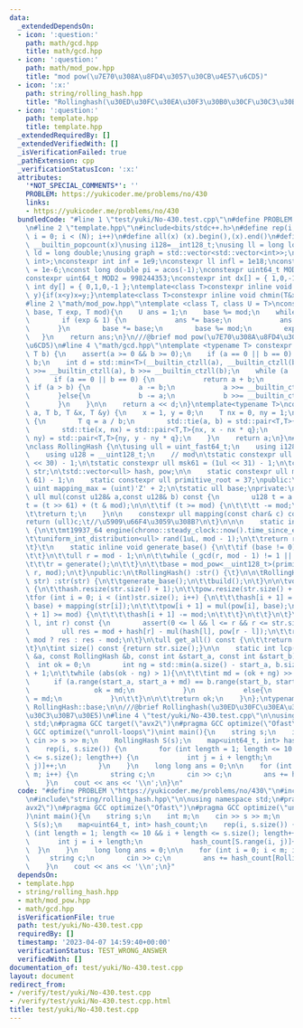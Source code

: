 ```yaml
---
data:
  _extendedDependsOn:
  - icon: ':question:'
    path: math/gcd.hpp
    title: math/gcd.hpp
  - icon: ':question:'
    path: math/mod_pow.hpp
    title: "mod pow(\u7E70\u308A\u8FD4\u3057\u30CB\u4E57\u6CD5)"
  - icon: ':x:'
    path: string/rolling_hash.hpp
    title: "Rollinghash(\u30ED\u30FC\u30EA\u30F3\u30B0\u30CF\u30C3\u30B7\u30E5)"
  - icon: ':question:'
    path: template.hpp
    title: template.hpp
  _extendedRequiredBy: []
  _extendedVerifiedWith: []
  _isVerificationFailed: true
  _pathExtension: cpp
  _verificationStatusIcon: ':x:'
  attributes:
    '*NOT_SPECIAL_COMMENTS*': ''
    PROBLEM: https://yukicoder.me/problems/no/430
    links:
    - https://yukicoder.me/problems/no/430
  bundledCode: "#line 1 \"test/yuki/No-430.test.cpp\"\n#define PROBLEM \"https://yukicoder.me/problems/no/430\"\
    \n#line 2 \"template.hpp\"\n#include<bits/stdc++.h>\n#define rep(i, N) for (int\
    \ i = 0; i < (N); i++)\n#define all(x) (x).begin(),(x).end()\n#define popcount(x)\
    \ __builtin_popcount(x)\nusing i128=__int128_t;\nusing ll = long long;\nusing\
    \ ld = long double;\nusing graph = std::vector<std::vector<int>>;\nusing P = std::pair<int,\
    \ int>;\nconstexpr int inf = 1e9;\nconstexpr ll infl = 1e18;\nconstexpr ld eps\
    \ = 1e-6;\nconst long double pi = acos(-1);\nconstexpr uint64_t MOD = 1e9 + 7;\n\
    constexpr uint64_t MOD2 = 998244353;\nconstexpr int dx[] = { 1,0,-1,0 };\nconstexpr\
    \ int dy[] = { 0,1,0,-1 };\ntemplate<class T>constexpr inline void chmax(T&x,T\
    \ y){if(x<y)x=y;}\ntemplate<class T>constexpr inline void chmin(T&x,T y){if(x>y)x=y;}\n\
    #line 2 \"math/mod_pow.hpp\"\ntemplate <class T, class U = T>\nconstexpr T mod_pow(T\
    \ base, T exp, T mod){\n    U ans = 1;\n    base %= mod;\n    while (exp) {\n\
    \        if (exp & 1) {\n            ans *= base;\n            ans %= mod;\n \
    \       }\n        base *= base;\n        base %= mod;\n        exp >>= 1;\n \
    \   }\n    return ans;\n}\n///@brief mod pow(\u7E70\u308A\u8FD4\u3057\u30CB\u4E57\
    \u6CD5)\n#line 4 \"math/gcd.hpp\"\ntemplate <typename T> constexpr T _gcd(T a,\
    \ T b) {\n    assert(a >= 0 && b >= 0);\n    if (a == 0 || b == 0) return a +\
    \ b;\n    int d = std::min<T>(__builtin_ctzll(a), __builtin_ctzll(b));\n    a\
    \ >>= __builtin_ctzll(a), b >>= __builtin_ctzll(b);\n    while (a != b) {\n  \
    \      if (a == 0 || b == 0) {\n            return a + b;\n        }\n       \
    \ if (a > b) {\n            a -= b;\n            a >>= __builtin_ctzll(a);\n \
    \       }else{\n            b -= a;\n            b >>= __builtin_ctzll(b);\n \
    \       }\n    }\n\n    return a << d;\n}\ntemplate<typename T>\nconstexpr T ext_gcd(T\
    \ a, T b, T &x, T &y) {\n    x = 1, y = 0;\n    T nx = 0, ny = 1;\n    while(b)\
    \ {\n        T q = a / b;\n        std::tie(a, b) = std::pair<T,T>{b, a % b};\n\
    \        std::tie(x, nx) = std::pair<T,T>{nx, x - nx * q};\n        std::tie(y,\
    \ ny) = std::pair<T,T>{ny, y - ny * q};\n    }\n    return a;\n}\n#line 4 \"string/rolling_hash.hpp\"\
    \nclass RollingHash {\n\tusing ull = uint_fast64_t;\n    using i128 = __int128_t;\n\
    \    using u128 = __uint128_t;\n    // mod\n\tstatic constexpr ull msk30 = (1ul\
    \ << 30) - 1;\n\tstatic constexpr ull msk61 = (1ul << 31) - 1;\n\tconst string\
    \ str;\n\tstd::vector<ull> hash, pow;\n\n    static constexpr ull mod = (1uL <<\
    \ 61) - 1;\n    static constexpr ull primitive_root = 37;\npublic:\n\tstatic const\
    \ uint mapping_max = (uint)'Z' + 2;\n\tstatic ull base;\nprivate:\n\tconstexpr\
    \ ull mul(const u128& a,const u128& b) const {\n        u128 t = a * b;\n\n\t\t\
    t = (t >> 61) + (t & mod);\n\n\t\tif (t >= mod) {\n\t\t\tt -= mod;\n\t\t}\n\n\n\
    \t\treturn t;\n    }\n\n    constexpr ull mapping(const char& c) const {\n\t\t\
    return (ull)c;\t//\u5909\u66F4\u3059\u308B?\n\t}\n\n\n    static inline ull generate()\
    \ {\n\t\tmt19937_64 engine(chrono::steady_clock::now().time_since_epoch().count());\n\
    \t\tuniform_int_distribution<ull> rand(1uL, mod - 1);\n\t\treturn rand(engine);\n\
    \t}\t\n    static inline void generate_base() {\n\t\tif (base != 0){\n\t\t\treturn;\n\
    \t\t}\n\t\tull r = mod - 1;\n\n\t\twhile (_gcd(r, mod - 1) != 1 || r <= mapping_max){\n\
    \t\t\tr = generate();\n\t\t}\n\t\tbase = mod_pow<__uint128_t>(primitive_root,\
    \ r, mod);\n\t}\npublic:\n\tRollingHash() :str() {\t}\n\n\tRollingHash(const string&\
    \ str) :str(str) {\n\t\tgenerate_base();\n\t\tbuild();\n\t}\n\n\tvoid build()\
    \ {\n\t\thash.resize(str.size() + 1);\n\t\tpow.resize(str.size() + 1, 1);\n\n\t\
    \tfor (int i = 0; i < (int)str.size(); i++) {\n\t\t\thash[i + 1] = mul(hash[i],\
    \ base) + mapping(str[i]);\n\t\t\tpow[i + 1] = mul(pow[i], base);\n\t\t\tif (hash[i\
    \ + 1] >= mod) {\n\t\t\t\thash[i + 1] -= mod;\n\t\t\t}\n\t\t}\n\t}\n\tull range(int\
    \ l, int r) const {\n        assert(0 <= l && l <= r && r <= str.size());\n\n\
    \        ull res = mod + hash[r] - mul(hash[l], pow[r - l]);\n\t\treturn res <\
    \ mod ? res : res - mod;\n\t}\n\tull get_all() const {\n\t\treturn hash.back();\n\
    \t}\n\tint size() const {return str.size();}\n\n    static int lcp(const RollingHash\
    \ &a, const RollingHash &b, const int &start_a, const int &start_b) {\n      \
    \  int ok = 0;\n        int ng = std::min(a.size() - start_a, b.size() - start_b)\
    \ + 1;\n\t\twhile (abs(ok - ng) > 1){\n\t\t\tint md = (ok + ng) >> 1;\n      \
    \      if (a.range(start_a, start_a + md) == b.range(start_b, start_b + md)){\n\
    \                ok = md;\n            }\n            else{\n                ng\
    \ = md;\n            }\n\t\t}\n\n\t\treturn ok;\n    }\n};\ntypename RollingHash::ull\
    \ RollingHash::base;\n\n///@brief Rollinghash(\u30ED\u30FC\u30EA\u30F3\u30B0\u30CF\
    \u30C3\u30B7\u30E5)\n#line 4 \"test/yuki/No-430.test.cpp\"\n\nusing namespace\
    \ std;\n#pragma GCC target(\"avx2\")\n#pragma GCC optimize(\"Ofast\")\n#pragma\
    \ GCC optimize(\"unroll-loops\")\nint main(){\n    string s;\n    int m;\n   \
    \ cin >> s >> m;\n    RollingHash S(s);\n    map<uint64_t, int> hash_count;\n\
    \    rep(i, s.size()) {\n        for (int length = 1; length <= 10 && i + length\
    \ <= s.size(); length++) {\n            int j = i + length;\n            hash_count[S.range(i,\
    \ j)]++;\n        }\n    }\n    long long ans = 0;\n\n    for (int i = 0; i <\
    \ m; i++) {\n        string c;\n        cin >> c;\n        ans += hash_count[RollingHash(c).get_all()];\n\
    \    }\n    cout << ans << '\\n';\n}\n"
  code: "#define PROBLEM \"https://yukicoder.me/problems/no/430\"\n#include\"template.hpp\"\
    \n#include\"string/rolling_hash.hpp\"\n\nusing namespace std;\n#pragma GCC target(\"\
    avx2\")\n#pragma GCC optimize(\"Ofast\")\n#pragma GCC optimize(\"unroll-loops\"\
    )\nint main(){\n    string s;\n    int m;\n    cin >> s >> m;\n    RollingHash\
    \ S(s);\n    map<uint64_t, int> hash_count;\n    rep(i, s.size()) {\n        for\
    \ (int length = 1; length <= 10 && i + length <= s.size(); length++) {\n     \
    \       int j = i + length;\n            hash_count[S.range(i, j)]++;\n      \
    \  }\n    }\n    long long ans = 0;\n\n    for (int i = 0; i < m; i++) {\n   \
    \     string c;\n        cin >> c;\n        ans += hash_count[RollingHash(c).get_all()];\n\
    \    }\n    cout << ans << '\\n';\n}"
  dependsOn:
  - template.hpp
  - string/rolling_hash.hpp
  - math/mod_pow.hpp
  - math/gcd.hpp
  isVerificationFile: true
  path: test/yuki/No-430.test.cpp
  requiredBy: []
  timestamp: '2023-04-07 14:59:40+00:00'
  verificationStatus: TEST_WRONG_ANSWER
  verifiedWith: []
documentation_of: test/yuki/No-430.test.cpp
layout: document
redirect_from:
- /verify/test/yuki/No-430.test.cpp
- /verify/test/yuki/No-430.test.cpp.html
title: test/yuki/No-430.test.cpp
---
```

